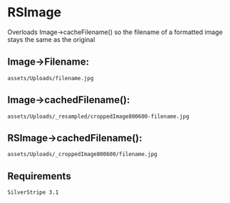 # RSImage

Overloads Image->cacheFilename() so the filename of a formatted image stays the same as the original

## Image->Filename:
	assets/Uploads/filename.jpg

## Image->cachedFilename():
	assets/Uploads/_resampled/croppedImage800600-filename.jpg

## RSImage->cachedFilename():
	assets/Uploads/_croppedImage800600/filename.jpg

## Requirements
	SilverStripe 3.1